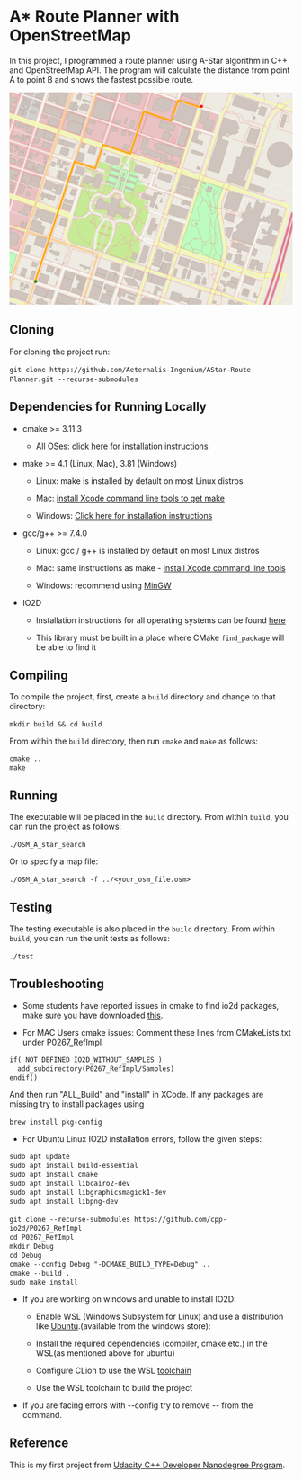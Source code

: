 # A* Route Planner with OpenStreetMap

In this project, I programmed a route planner using A-Star algorithm in C++ and OpenStreetMap API. The program will calculate the distance from point A to point B and shows the fastest possible route.

![Route-Planner](images/map.png)

## Cloning

For cloning the project run:

  `git clone https://github.com/Aeternalis-Ingenium/AStar-Route-Planner.git --recurse-submodules`

## Dependencies for Running Locally

* cmake >= 3.11.3

  * All OSes: [click here for installation instructions](https://cmake.org/install/)

* make >= 4.1 (Linux, Mac), 3.81 (Windows)

  * Linux: make is installed by default on most Linux distros

  * Mac: [install Xcode command line tools to get make](https://developer.apple.com/xcode/features/)

  * Windows: [Click here for installation instructions](http://gnuwin32.sourceforge.net/packages/make.htm)

* gcc/g++ >= 7.4.0

  * Linux: gcc / g++ is installed by default on most Linux distros

  * Mac: same instructions as make - [install Xcode command line tools](https://developer.apple.com/xcode/features/)

  * Windows: recommend using [MinGW](http://www.mingw.org/)

* IO2D

  * Installation instructions for all operating systems can be found [here](https://github.com/cpp-io2d/P0267_RefImpl/blob/master/BUILDING.md)

  * This library must be built in a place where CMake `find_package` will be able to find it

## Compiling

To compile the project, first, create a `build` directory and change to that directory:

`mkdir build && cd build`

From within the `build` directory, then run `cmake` and `make` as follows:

```
cmake ..
make
```

## Running

The executable will be placed in the `build` directory. From within `build`, you can run the project as follows:

`./OSM_A_star_search`

Or to specify a map file:

`./OSM_A_star_search -f ../<your_osm_file.osm>`

## Testing

The testing executable is also placed in the `build` directory. From within `build`, you can run the unit tests as follows:

`./test`

## Troubleshooting

* Some students have reported issues in cmake to find io2d packages, make sure you have downloaded [this](https://github.com/cpp-io2d/P0267_RefImpl/blob/master/BUILDING.md#xcode-and-libc).

* For MAC Users cmake issues: Comment these lines from CMakeLists.txt under P0267_RefImpl

```
if( NOT DEFINED IO2D_WITHOUT_SAMPLES )
  add_subdirectory(P0267_RefImpl/Samples)
endif()
```

And then run "ALL_Build" and "install" in XCode. If any packages are missing try to install packages using

`brew install pkg-config`

* For Ubuntu Linux IO2D installation errors, follow the given steps:

```
sudo apt update
sudo apt install build-essential
sudo apt install cmake
sudo apt install libcairo2-dev
sudo apt install libgraphicsmagick1-dev
sudo apt install libpng-dev

git clone --recurse-submodules https://github.com/cpp-io2d/P0267_RefImpl
cd P0267_RefImpl
mkdir Debug
cd Debug
cmake --config Debug "-DCMAKE_BUILD_TYPE=Debug" ..
cmake --build .
sudo make install
```

* If you are working on windows and unable to install IO2D:
  
  * Enable WSL (Windows Subsystem for Linux) and use a distribution like [Ubuntu](https://ubuntu.com/wsl).(available from the windows store):
  
  * Install the required dependencies (compiler, cmake etc.) in the WSL(as mentioned above for ubuntu)
  
  * Configure CLion to use the WSL [toolchain](https://www.jetbrains.com/help/clion/how-to-use-wsl-development-environment-in-product.html#wsl-tooclhain)
  
  * Use the WSL toolchain to build the project

* If you are facing errors with --config try to remove -- from the command.

## Reference

This is my first project from [Udacity C++ Developer Nanodegree Program](https://www.udacity.com/course/c-plus-plus-nanodegree--nd213).
